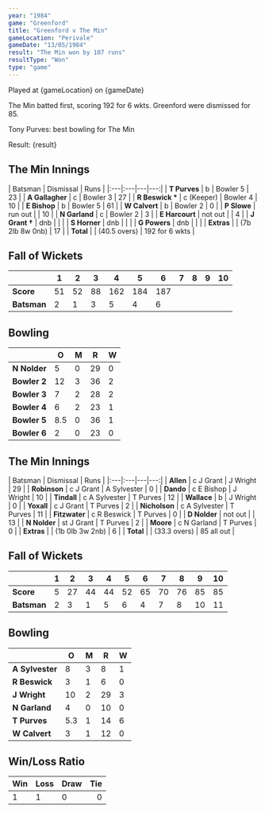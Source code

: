 ```yaml
---
year: "1984"									
game: "Greenford"									
title: "Greenford v The Min"									
gameLocation: "Perivale"									
gameDate: "13/05/1984"									
result: "The Min won by 107 runs"									
resultType: "Won"									
type: "game"									
---
```


Played at {gameLocation} on {gameDate} 

The Min batted first, scoring 192 for 6 wkts. Greenford were dismissed for 85.

Tony Purves: best bowling for The Min 

Result: {result}
 
## The Min Innings

| Batsman | Dismissal | Runs |
|:---|:---|---|---:|
| **T Purves** | b | Bowler 5 | 23 | 
| **A Gallagher** | c | Bowler 3 | 27 | 
| **R Beswick &#42;** | c (Keeper) | Bowler 4 | 10 | 
| **E Bishop** | b | Bowler 5 | 61 | 
| **W Calvert** | b | Bowler 2 | 0 | 
| **P Slowe** | run out | | 10 | 
| **N Garland** | c | Bowler 2 | 3 | 
| **E Harcourt** | not out |  | 4 | 
| **J Grant &#8224;** | dnb | | | 
| **S Horner** | dnb |  | | 
| **G Powers** | dnb | |  | 
| **Extras** | | (7b 2lb 8w 0nb) | 17 | 
| **Total** | | (40.5 overs) | 192 for 6 wkts | 

## Fall of Wickets

| | 1 | 2 | 3 | 4 | 5 | 6 | 7 | 8 | 9 | 10 |
|---|---|---|---|---|---|---|---|---|---|---|
| **Score** | 51 | 52 | 88 | 162 | 184 | 187 | | | | | 
| **Batsman** | 2 | 1 | 3 | 5 | 4 | 6 | | | | | 


## Bowling

| | O | M | R | W |
|---|---|---|---|---|
| **N Nolder** | 5 | 0 | 29 | 0 | 
| **Bowler 2** | 12 | 3 | 36 | 2 | 
| **Bowler 3** | 7 | 2 | 28 | 2 | 
| **Bowler 4** | 6 | 2 | 23 | 1 | 
| **Bowler 5** | 8.5 | 0 | 36 | 1 | 
| **Bowler 6** | 2 | 0 | 23 | 0 | 

## The Min Innings

| Batsman | Dismissal | Runs |
|:---|:---|---|---:|
| **Allen** | c J Grant | J Wright | 29 | 
| **Robinson** | c J Grant | A Sylvester | 0 | 
| **Dando** | c E Bishop | J Wright | 10 | 
| **Tindall** | c A Sylvester | T Purves | 12 | 
| **Wallace** | b | J Wright | 0 | 
| **Yoxall** | c J Grant | T Purves | 2 | 
| **Nicholson** | c A Sylvester | T Purves | 11 | 
| **Fitzwater** | c R Beswick | T Purves | 0 | 
| **D Nolder** | not out | | 13 | 
| **N Nolder** | st J Grant | T Purves | 2 | 
| **Moore** | c N Garland | T Purves | 0 | 
| **Extras** | | (1b 0lb 3w 2nb) | 6 | 
| **Total** | | (33.3 overs) | 85 all out | 

## Fall of Wickets

| | 1 | 2 | 3 | 4 | 5 | 6 | 7 | 8 | 9 | 10 |
|---|---|---|---|---|---|---|---|---|---|---|
| **Score** | 5 | 27 | 44 | 44 | 52 | 65 | 70 | 76 | 85 | 85 | 
| **Batsman** | 2 | 3 | 1 | 5 | 6 | 4 | 7 | 8 | 10 | 11 | 


## Bowling

| | O | M | R | W |
|---|---|---|---|---|
| **A Sylvester** | 8 | 3 | 8 | 1 | 
| **R Beswick** | 3 | 1 | 6 | 0 | 
| **J Wright** | 10 | 2 | 29 | 3 | 
| **N Garland** | 4 | 0 | 10 | 0 | 
| **T Purves** | 5.3 | 1 | 14 | 6 | 
| **W Calvert** | 3 | 1 | 12 | 0 | 

## Win/Loss Ratio

| Win | Loss | Draw |Tie |
|:---|:---|:---|---:|
| 1 | 1 | 0 | 0 |